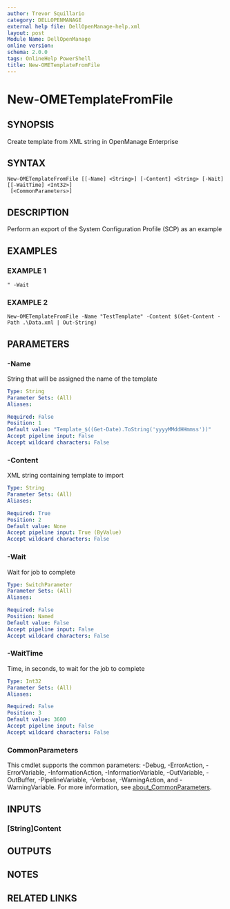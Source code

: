 ```yaml
---
author: Trevor Squillario
category: DELLOPENMANAGE
external help file: DellOpenManage-help.xml
layout: post
Module Name: DellOpenManage
online version:
schema: 2.0.0
tags: OnlineHelp PowerShell
title: New-OMETemplateFromFile
---
```


# New-OMETemplateFromFile

## SYNOPSIS
Create template from XML string in OpenManage Enterprise

## SYNTAX

```
New-OMETemplateFromFile [[-Name] <String>] [-Content] <String> [-Wait] [[-WaitTime] <Int32>]
 [<CommonParameters>]
```

## DESCRIPTION
Perform an export of the System Configuration Profile (SCP) as an example

## EXAMPLES

### EXAMPLE 1
```
" -Wait
```

### EXAMPLE 2
```
New-OMETemplateFromFile -Name "TestTemplate" -Content $(Get-Content -Path .\Data.xml | Out-String)
```

## PARAMETERS

### -Name
String that will be assigned the name of the template

```yaml
Type: String
Parameter Sets: (All)
Aliases:

Required: False
Position: 1
Default value: "Template_$((Get-Date).ToString('yyyyMMddHHmmss'))"
Accept pipeline input: False
Accept wildcard characters: False
```

### -Content
XML string containing template to import

```yaml
Type: String
Parameter Sets: (All)
Aliases:

Required: True
Position: 2
Default value: None
Accept pipeline input: True (ByValue)
Accept wildcard characters: False
```

### -Wait
Wait for job to complete

```yaml
Type: SwitchParameter
Parameter Sets: (All)
Aliases:

Required: False
Position: Named
Default value: False
Accept pipeline input: False
Accept wildcard characters: False
```

### -WaitTime
Time, in seconds, to wait for the job to complete

```yaml
Type: Int32
Parameter Sets: (All)
Aliases:

Required: False
Position: 3
Default value: 3600
Accept pipeline input: False
Accept wildcard characters: False
```

### CommonParameters
This cmdlet supports the common parameters: -Debug, -ErrorAction, -ErrorVariable, -InformationAction, -InformationVariable, -OutVariable, -OutBuffer, -PipelineVariable, -Verbose, -WarningAction, and -WarningVariable. For more information, see [about_CommonParameters](http://go.microsoft.com/fwlink/?LinkID=113216).

## INPUTS

### [String]Content
## OUTPUTS

## NOTES

## RELATED LINKS
